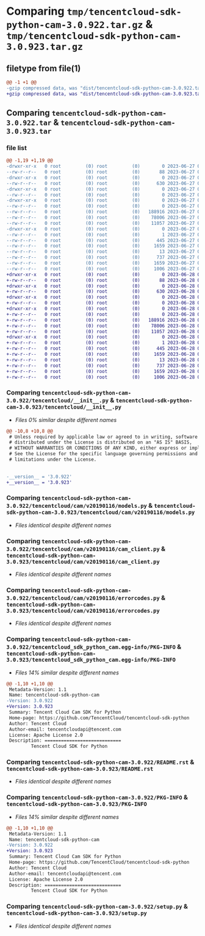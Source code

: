 # Comparing `tmp/tencentcloud-sdk-python-cam-3.0.922.tar.gz` & `tmp/tencentcloud-sdk-python-cam-3.0.923.tar.gz`

## filetype from file(1)

```diff
@@ -1 +1 @@
-gzip compressed data, was "dist/tencentcloud-sdk-python-cam-3.0.922.tar", last modified: Tue Jun 27 00:18:45 2023, max compression
+gzip compressed data, was "dist/tencentcloud-sdk-python-cam-3.0.923.tar", last modified: Wed Jun 28 00:20:56 2023, max compression
```

## Comparing `tencentcloud-sdk-python-cam-3.0.922.tar` & `tencentcloud-sdk-python-cam-3.0.923.tar`

### file list

```diff
@@ -1,19 +1,19 @@
-drwxr-xr-x   0 root         (0) root         (0)        0 2023-06-27 00:18:45.000000 tencentcloud-sdk-python-cam-3.0.922/
--rw-r--r--   0 root         (0) root         (0)       88 2023-06-27 00:18:45.000000 tencentcloud-sdk-python-cam-3.0.922/setup.cfg
-drwxr-xr-x   0 root         (0) root         (0)        0 2023-06-27 00:18:45.000000 tencentcloud-sdk-python-cam-3.0.922/tencentcloud/
--rw-r--r--   0 root         (0) root         (0)      630 2023-06-27 00:18:45.000000 tencentcloud-sdk-python-cam-3.0.922/tencentcloud/__init__.py
-drwxr-xr-x   0 root         (0) root         (0)        0 2023-06-27 00:18:45.000000 tencentcloud-sdk-python-cam-3.0.922/tencentcloud/cam/
--rw-r--r--   0 root         (0) root         (0)        0 2023-06-27 00:18:45.000000 tencentcloud-sdk-python-cam-3.0.922/tencentcloud/cam/__init__.py
-drwxr-xr-x   0 root         (0) root         (0)        0 2023-06-27 00:18:45.000000 tencentcloud-sdk-python-cam-3.0.922/tencentcloud/cam/v20190116/
--rw-r--r--   0 root         (0) root         (0)        0 2023-06-27 00:18:45.000000 tencentcloud-sdk-python-cam-3.0.922/tencentcloud/cam/v20190116/__init__.py
--rw-r--r--   0 root         (0) root         (0)   188916 2023-06-27 00:18:45.000000 tencentcloud-sdk-python-cam-3.0.922/tencentcloud/cam/v20190116/models.py
--rw-r--r--   0 root         (0) root         (0)    78006 2023-06-27 00:18:45.000000 tencentcloud-sdk-python-cam-3.0.922/tencentcloud/cam/v20190116/cam_client.py
--rw-r--r--   0 root         (0) root         (0)    11057 2023-06-27 00:18:45.000000 tencentcloud-sdk-python-cam-3.0.922/tencentcloud/cam/v20190116/errorcodes.py
-drwxr-xr-x   0 root         (0) root         (0)        0 2023-06-27 00:18:45.000000 tencentcloud-sdk-python-cam-3.0.922/tencentcloud_sdk_python_cam.egg-info/
--rw-r--r--   0 root         (0) root         (0)        1 2023-06-27 00:18:45.000000 tencentcloud-sdk-python-cam-3.0.922/tencentcloud_sdk_python_cam.egg-info/dependency_links.txt
--rw-r--r--   0 root         (0) root         (0)      445 2023-06-27 00:18:45.000000 tencentcloud-sdk-python-cam-3.0.922/tencentcloud_sdk_python_cam.egg-info/SOURCES.txt
--rw-r--r--   0 root         (0) root         (0)     1659 2023-06-27 00:18:45.000000 tencentcloud-sdk-python-cam-3.0.922/tencentcloud_sdk_python_cam.egg-info/PKG-INFO
--rw-r--r--   0 root         (0) root         (0)       13 2023-06-27 00:18:45.000000 tencentcloud-sdk-python-cam-3.0.922/tencentcloud_sdk_python_cam.egg-info/top_level.txt
--rw-r--r--   0 root         (0) root         (0)      737 2023-06-27 00:18:45.000000 tencentcloud-sdk-python-cam-3.0.922/README.rst
--rw-r--r--   0 root         (0) root         (0)     1659 2023-06-27 00:18:45.000000 tencentcloud-sdk-python-cam-3.0.922/PKG-INFO
--rw-r--r--   0 root         (0) root         (0)     1006 2023-06-27 00:18:45.000000 tencentcloud-sdk-python-cam-3.0.922/setup.py
+drwxr-xr-x   0 root         (0) root         (0)        0 2023-06-28 00:20:56.000000 tencentcloud-sdk-python-cam-3.0.923/
+-rw-r--r--   0 root         (0) root         (0)       88 2023-06-28 00:20:56.000000 tencentcloud-sdk-python-cam-3.0.923/setup.cfg
+drwxr-xr-x   0 root         (0) root         (0)        0 2023-06-28 00:20:56.000000 tencentcloud-sdk-python-cam-3.0.923/tencentcloud/
+-rw-r--r--   0 root         (0) root         (0)      630 2023-06-28 00:20:55.000000 tencentcloud-sdk-python-cam-3.0.923/tencentcloud/__init__.py
+drwxr-xr-x   0 root         (0) root         (0)        0 2023-06-28 00:20:56.000000 tencentcloud-sdk-python-cam-3.0.923/tencentcloud/cam/
+-rw-r--r--   0 root         (0) root         (0)        0 2023-06-28 00:20:55.000000 tencentcloud-sdk-python-cam-3.0.923/tencentcloud/cam/__init__.py
+drwxr-xr-x   0 root         (0) root         (0)        0 2023-06-28 00:20:56.000000 tencentcloud-sdk-python-cam-3.0.923/tencentcloud/cam/v20190116/
+-rw-r--r--   0 root         (0) root         (0)        0 2023-06-28 00:20:55.000000 tencentcloud-sdk-python-cam-3.0.923/tencentcloud/cam/v20190116/__init__.py
+-rw-r--r--   0 root         (0) root         (0)   188916 2023-06-28 00:20:55.000000 tencentcloud-sdk-python-cam-3.0.923/tencentcloud/cam/v20190116/models.py
+-rw-r--r--   0 root         (0) root         (0)    78006 2023-06-28 00:20:55.000000 tencentcloud-sdk-python-cam-3.0.923/tencentcloud/cam/v20190116/cam_client.py
+-rw-r--r--   0 root         (0) root         (0)    11057 2023-06-28 00:20:55.000000 tencentcloud-sdk-python-cam-3.0.923/tencentcloud/cam/v20190116/errorcodes.py
+drwxr-xr-x   0 root         (0) root         (0)        0 2023-06-28 00:20:56.000000 tencentcloud-sdk-python-cam-3.0.923/tencentcloud_sdk_python_cam.egg-info/
+-rw-r--r--   0 root         (0) root         (0)        1 2023-06-28 00:20:56.000000 tencentcloud-sdk-python-cam-3.0.923/tencentcloud_sdk_python_cam.egg-info/dependency_links.txt
+-rw-r--r--   0 root         (0) root         (0)      445 2023-06-28 00:20:56.000000 tencentcloud-sdk-python-cam-3.0.923/tencentcloud_sdk_python_cam.egg-info/SOURCES.txt
+-rw-r--r--   0 root         (0) root         (0)     1659 2023-06-28 00:20:56.000000 tencentcloud-sdk-python-cam-3.0.923/tencentcloud_sdk_python_cam.egg-info/PKG-INFO
+-rw-r--r--   0 root         (0) root         (0)       13 2023-06-28 00:20:56.000000 tencentcloud-sdk-python-cam-3.0.923/tencentcloud_sdk_python_cam.egg-info/top_level.txt
+-rw-r--r--   0 root         (0) root         (0)      737 2023-06-28 00:20:55.000000 tencentcloud-sdk-python-cam-3.0.923/README.rst
+-rw-r--r--   0 root         (0) root         (0)     1659 2023-06-28 00:20:56.000000 tencentcloud-sdk-python-cam-3.0.923/PKG-INFO
+-rw-r--r--   0 root         (0) root         (0)     1006 2023-06-28 00:20:55.000000 tencentcloud-sdk-python-cam-3.0.923/setup.py
```

### Comparing `tencentcloud-sdk-python-cam-3.0.922/tencentcloud/__init__.py` & `tencentcloud-sdk-python-cam-3.0.923/tencentcloud/__init__.py`

 * *Files 0% similar despite different names*

```diff
@@ -10,8 +10,8 @@
 # Unless required by applicable law or agreed to in writing, software
 # distributed under the License is distributed on an "AS IS" BASIS,
 # WITHOUT WARRANTIES OR CONDITIONS OF ANY KIND, either express or implied.
 # See the License for the specific language governing permissions and
 # limitations under the License.
 
 
-__version__ = '3.0.922'
+__version__ = '3.0.923'
```

### Comparing `tencentcloud-sdk-python-cam-3.0.922/tencentcloud/cam/v20190116/models.py` & `tencentcloud-sdk-python-cam-3.0.923/tencentcloud/cam/v20190116/models.py`

 * *Files identical despite different names*

### Comparing `tencentcloud-sdk-python-cam-3.0.922/tencentcloud/cam/v20190116/cam_client.py` & `tencentcloud-sdk-python-cam-3.0.923/tencentcloud/cam/v20190116/cam_client.py`

 * *Files identical despite different names*

### Comparing `tencentcloud-sdk-python-cam-3.0.922/tencentcloud/cam/v20190116/errorcodes.py` & `tencentcloud-sdk-python-cam-3.0.923/tencentcloud/cam/v20190116/errorcodes.py`

 * *Files identical despite different names*

### Comparing `tencentcloud-sdk-python-cam-3.0.922/tencentcloud_sdk_python_cam.egg-info/PKG-INFO` & `tencentcloud-sdk-python-cam-3.0.923/tencentcloud_sdk_python_cam.egg-info/PKG-INFO`

 * *Files 14% similar despite different names*

```diff
@@ -1,10 +1,10 @@
 Metadata-Version: 1.1
 Name: tencentcloud-sdk-python-cam
-Version: 3.0.922
+Version: 3.0.923
 Summary: Tencent Cloud Cam SDK for Python
 Home-page: https://github.com/TencentCloud/tencentcloud-sdk-python
 Author: Tencent Cloud
 Author-email: tencentcloudapi@tencent.com
 License: Apache License 2.0
 Description: ============================
         Tencent Cloud SDK for Python
```

### Comparing `tencentcloud-sdk-python-cam-3.0.922/README.rst` & `tencentcloud-sdk-python-cam-3.0.923/README.rst`

 * *Files identical despite different names*

### Comparing `tencentcloud-sdk-python-cam-3.0.922/PKG-INFO` & `tencentcloud-sdk-python-cam-3.0.923/PKG-INFO`

 * *Files 14% similar despite different names*

```diff
@@ -1,10 +1,10 @@
 Metadata-Version: 1.1
 Name: tencentcloud-sdk-python-cam
-Version: 3.0.922
+Version: 3.0.923
 Summary: Tencent Cloud Cam SDK for Python
 Home-page: https://github.com/TencentCloud/tencentcloud-sdk-python
 Author: Tencent Cloud
 Author-email: tencentcloudapi@tencent.com
 License: Apache License 2.0
 Description: ============================
         Tencent Cloud SDK for Python
```

### Comparing `tencentcloud-sdk-python-cam-3.0.922/setup.py` & `tencentcloud-sdk-python-cam-3.0.923/setup.py`

 * *Files identical despite different names*

